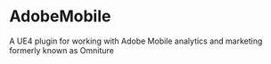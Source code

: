 # AdobeMobile
A UE4 plugin for working with Adobe Mobile analytics and marketing formerly known as Omniture
